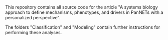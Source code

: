 This repository contains all source code for the article "A systems biology approach to define mechanisms, phenotypes, and drivers in PanNETs with a personalized perspective".

The folders "Classification" and "Modeling" contain further instructions for performing these analyses.